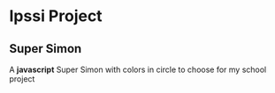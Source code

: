 # Ipssi Project

## Super Simon

A <strong>javascript</strong> Super Simon with colors in circle to choose 
 for my school project 
